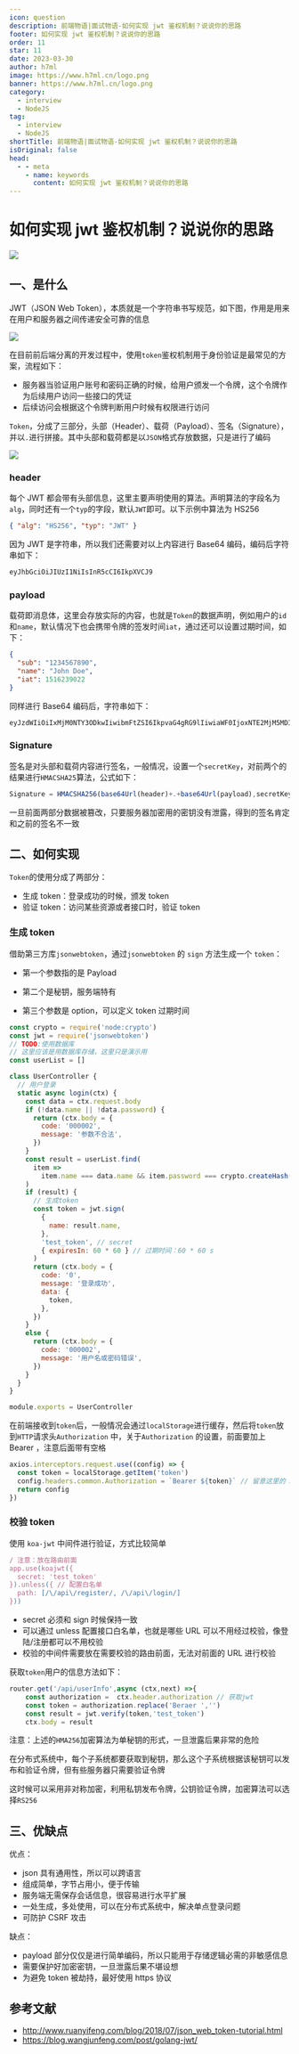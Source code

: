 ```yaml
---
icon: question
description: 前端物语|面试物语-如何实现 jwt 鉴权机制？说说你的思路
footer: 如何实现 jwt 鉴权机制？说说你的思路
order: 11
star: 11
date: 2023-03-30
author: h7ml
image: https://www.h7ml.cn/logo.png
banner: https://www.h7ml.cn/logo.png
category:
  - interview
  - NodeJS
tag:
  - interview
  - NodeJS
shortTitle: 前端物语|面试物语-如何实现 jwt 鉴权机制？说说你的思路
isOriginal: false
head:
  - - meta
    - name: keywords
      content: 如何实现 jwt 鉴权机制？说说你的思路
---
```


# 如何实现 jwt 鉴权机制？说说你的思路

![](https://static.h7ml.cn/vitepress/assets/images/interview/efff62b0-cd88-11eb-ab90-d9ae814b240d.png)

## 一、是什么

JWT（JSON Web Token），本质就是一个字符串书写规范，如下图，作用是用来在用户和服务器之间传递安全可靠的信息

![](https://static.h7ml.cn/vitepress/assets/images/interview/052904c0-cd89-11eb-ab90-d9ae814b240d.png)

在目前前后端分离的开发过程中，使用`token`鉴权机制用于身份验证是最常见的方案，流程如下：

- 服务器当验证用户账号和密码正确的时候，给用户颁发一个令牌，这个令牌作为后续用户访问一些接口的凭证
- 后续访问会根据这个令牌判断用户时候有权限进行访问

`Token`，分成了三部分，头部（Header）、载荷（Payload）、签名（Signature），并以`.`进行拼接。其中头部和载荷都是以`JSON`格式存放数据，只是进行了编码

![](https://static.h7ml.cn/vitepress/assets/images/interview/1175f990-cd89-11eb-85f6-6fac77c0c9b3.png)

### header

每个 JWT 都会带有头部信息，这里主要声明使用的算法。声明算法的字段名为`alg`，同时还有一个`typ`的字段，默认`JWT`即可。以下示例中算法为 HS256

```json
{ "alg": "HS256", "typ": "JWT" }
```

因为 JWT 是字符串，所以我们还需要对以上内容进行 Base64 编码，编码后字符串如下：

```tex
eyJhbGciOiJIUzI1NiIsInR5cCI6IkpXVCJ9
```

### payload

载荷即消息体，这里会存放实际的内容，也就是`Token`的数据声明，例如用户的`id`和`name`，默认情况下也会携带令牌的签发时间`iat`，通过还可以设置过期时间，如下：

```json
{
  "sub": "1234567890",
  "name": "John Doe",
  "iat": 1516239022
}
```

同样进行 Base64 编码后，字符串如下：

```tex
eyJzdWIiOiIxMjM0NTY3ODkwIiwibmFtZSI6IkpvaG4gRG9lIiwiaWF0IjoxNTE2MjM5MDIyfQ
```

### Signature

签名是对头部和载荷内容进行签名，一般情况，设置一个`secretKey`，对前两个的结果进行`HMACSHA25`算法，公式如下：

```js
Signature = HMACSHA256(base64Url(header)+.+base64Url(payload),secretKey)
```

一旦前面两部分数据被篡改，只要服务器加密用的密钥没有泄露，得到的签名肯定和之前的签名不一致

## 二、如何实现

`Token`的使用分成了两部分：

- 生成 token：登录成功的时候，颁发 token
- 验证 token：访问某些资源或者接口时，验证 token

### 生成 token

借助第三方库`jsonwebtoken`，通过`jsonwebtoken` 的 `sign` 方法生成一个 `token`：

- 第一个参数指的是 Payload

- 第二个是秘钥，服务端特有

- 第三个参数是 option，可以定义 token 过期时间

```js
const crypto = require('node:crypto')
const jwt = require('jsonwebtoken')
// TODO:使用数据库
// 这里应该是用数据库存储，这里只是演示用
const userList = []

class UserController {
  // 用户登录
  static async login(ctx) {
    const data = ctx.request.body
    if (!data.name || !data.password) {
      return (ctx.body = {
        code: '000002',
        message: '参数不合法',
      })
    }
    const result = userList.find(
      item =>
        item.name === data.name && item.password === crypto.createHash('md5').update(data.password).digest('hex')
    )
    if (result) {
      // 生成token
      const token = jwt.sign(
        {
          name: result.name,
        },
        'test_token', // secret
        { expiresIn: 60 * 60 } // 过期时间：60 * 60 s
      )
      return (ctx.body = {
        code: '0',
        message: '登录成功',
        data: {
          token,
        },
      })
    }
    else {
      return (ctx.body = {
        code: '000002',
        message: '用户名或密码错误',
      })
    }
  }
}

module.exports = UserController
```

在前端接收到`token`后，一般情况会通过`localStorage`进行缓存，然后将`token`放到`HTTP`请求头`Authorization` 中，关于`Authorization` 的设置，前面要加上 Bearer ，注意后面带有空格

```js
axios.interceptors.request.use((config) => {
  const token = localStorage.getItem('token')
  config.headers.common.Authorization = `Bearer ${token}` // 留意这里的 Authorization
  return config
})
```

### 校验 token

使用 `koa-jwt` 中间件进行验证，方式比较简单

```js
/ 注意：放在路由前面
app.use(koajwt({
  secret: 'test_token'
}).unless({ // 配置白名单
  path: [/\/api\/register/, /\/api\/login/]
}))
```

- secret 必须和 sign 时候保持一致
- 可以通过 unless 配置接口白名单，也就是哪些 URL 可以不用经过校验，像登陆/注册都可以不用校验
- 校验的中间件需要放在需要校验的路由前面，无法对前面的 URL 进行校验

获取`token`用户的信息方法如下：

```js
router.get('/api/userInfo',async (ctx,next) =>{
    const authorization =  ctx.header.authorization // 获取jwt
    const token = authorization.replace('Beraer ','')
    const result = jwt.verify(token,'test_token')
    ctx.body = result
```

注意：上述的`HMA256`加密算法为单秘钥的形式，一旦泄露后果非常的危险

在分布式系统中，每个子系统都要获取到秘钥，那么这个子系统根据该秘钥可以发布和验证令牌，但有些服务器只需要验证令牌

这时候可以采用非对称加密，利用私钥发布令牌，公钥验证令牌，加密算法可以选择`RS256`

## 三、优缺点

优点：

- json 具有通用性，所以可以跨语言
- 组成简单，字节占用小，便于传输
- 服务端无需保存会话信息，很容易进行水平扩展
- 一处生成，多处使用，可以在分布式系统中，解决单点登录问题
- 可防护 CSRF 攻击

缺点：

- payload 部分仅仅是进行简单编码，所以只能用于存储逻辑必需的非敏感信息
- 需要保护好加密密钥，一旦泄露后果不堪设想
- 为避免 token 被劫持，最好使用 https 协议

## 参考文献

- <http://www.ruanyifeng.com/blog/2018/07/json_web_token-tutorial.html>
- <https://blog.wangjunfeng.com/post/golang-jwt/>
